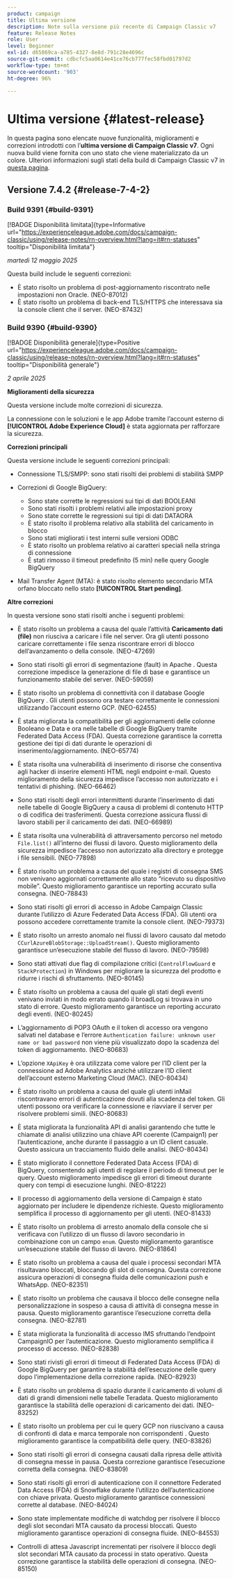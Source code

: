 ```yaml
---
product: campaign
title: Ultima versione
description: Note sulla versione più recente di Campaign Classic v7
feature: Release Notes
role: User
level: Beginner
exl-id: d65869ca-a785-4327-8e8d-791c28e4696c
source-git-commit: cdbcfc5aa0614e41ce76cb777fec58fbd01797d2
workflow-type: tm+mt
source-wordcount: '903'
ht-degree: 96%

---
```


# Ultima versione {#latest-release}

In questa pagina sono elencate nuove funzionalità, miglioramenti e correzioni introdotti con l’**ultima versione di Campaign Classic v7**. Ogni nuova build viene fornita con uno stato che viene materializzato da un colore. Ulteriori informazioni sugli stati della build di Campaign Classic v7 in [questa pagina](rn-overview.md).

## Versione 7.4.2  {#release-7-4-2}

### Build 9391 {#build-9391}

[!BADGE Disponibilità limitata]{type=Informative url="https://experienceleague.adobe.com/docs/campaign-classic/using/release-notes/rn-overview.html?lang=it#rn-statuses" tooltip="Disponibilità limitata"}

_martedì 12 maggio 2025_

Questa build include le seguenti correzioni:

* È stato risolto un problema di post-aggiornamento riscontrato nelle impostazioni non Oracle. (NEO-87012)
* È stato risolto un problema di back-end TLS/HTTPS che interessava sia la console client che il server. (NEO-87432)

### Build 9390 {#build-9390}

[!BADGE Disponibilità generale]{type=Positive url="https://experienceleague.adobe.com/docs/campaign-classic/using/release-notes/rn-overview.html?lang=it#rn-statuses" tooltip="Disponibilità generale"}

_2 aprile 2025_

<!--
### Compatibility updates {#comp-7-4-2}

This release comes with the following compatibility updates:

* JQuery library update: fixes multiple UI issues (reports, web apps)
* PostgreSQL 15 and 16

-->

**Miglioramenti della sicurezza**

Questa versione include molte correzioni di sicurezza.

La connessione con le soluzioni e le app Adobe tramite l’account esterno di **[!UICONTROL Adobe Experience Cloud]** è stata aggiornata per rafforzare la sicurezza.

**Correzioni principali**

Questa versione include le seguenti correzioni principali:

* Connessione TLS/SMPP: sono stati risolti dei problemi di stabilità SMPP

* Correzioni di Google BigQuery:

   * Sono state corrette le regressioni sui tipi di dati BOOLEANI
   * Sono stati risolti i problemi relativi alle impostazioni proxy
   * Sono state corrette le regressioni sui tipi di dati DATAORA
   * È stato risolto il problema relativo alla stabilità del caricamento in blocco
   * Sono stati migliorati i test interni sulle versioni ODBC
   * È stato risolto un problema relativo ai caratteri speciali nella stringa di connessione
   * È stati rimosso il timeout predefinito (5 min) nelle query Google BigQuery

* Mail Transfer Agent (MTA): è stato risolto elemento secondario MTA orfano bloccato nello stato **[!UICONTROL Start pending]**.


**Altre correzioni**

In questa versione sono stati risolti anche i seguenti problemi:

* È stato risolto un problema a causa del quale l’attività **Caricamento dati (file)** non riusciva a caricare i file nel server<!--after an upgrade to version 8.3.8-->. Ora gli utenti possono caricare correttamente i file senza riscontrare errori di blocco dell’avanzamento o della console. (NEO-47269)

* Sono stati risolti gli errori di segmentazione (fault) in Apache <!--following an upgrade to Adobe Campaign Classic 7.2.2 build 9349-->. Questa correzione impedisce la generazione di file di base e garantisce un funzionamento stabile del server. (NEO-59059)

* È stato risolto un problema di connettività con il database Google BigQuery <!--after upgrading to version 7.3.3 build 9359-->. Gli utenti possono ora testare correttamente le connessioni utilizzando l’account esterno GCP. (NEO-62455)

* È stata migliorata la compatibilità per gli aggiornamenti delle colonne Booleano e Data e ora nelle tabelle di Google BigQuery tramite Federated Data Access (FDA). Questa correzione garantisce la corretta gestione dei tipi di dati durante le operazioni di inserimento/aggiornamento. (NEO-65774)

* È stata risolta una vulnerabilità di inserimento di risorse che consentiva agli hacker di inserire elementi HTML negli endpoint e-mail. Questo miglioramento della sicurezza impedisce l’accesso non autorizzato e i tentativi di phishing. (NEO-66462)

* Sono stati risolti degli errori intermittenti durante l’inserimento di dati nelle tabelle di Google BigQuery a causa di problemi di contenuto HTTP o di codifica dei trasferimenti. Questa correzione assicura flussi di lavoro stabili per il caricamento dei dati. (NEO-66989)

* È stata risolta una vulnerabilità di attraversamento percorso nel metodo `File.list()` all’interno dei flussi di lavoro. Questo miglioramento della sicurezza impedisce l’accesso non autorizzato alla directory e protegge i file sensibili. (NEO-77898)

* È stato risolto un problema a causa del quale i registri di consegna SMS non venivano aggiornati correttamente allo stato “ricevuto su dispositivo mobile”. Questo miglioramento garantisce un reporting accurato sulla consegna. (NEO-78843)

* Sono stati risolti gli errori di accesso in Adobe Campaign Classic durante l’utilizzo di Azure Federated Data Access (FDA). Gli utenti ora possono accedere correttamente tramite la console client. (NEO-79373)

* È stato risolto un arresto anomalo nei flussi di lavoro causato dal metodo `CCurlAzureBlobStorage::UploadStream()`. Questo miglioramento garantisce un’esecuzione stabile del flusso di lavoro. (NEO-79598)

* Sono stati attivati due flag di compilazione critici (`ControlFlowGuard` e `StackProtection`) in Windows per migliorare la sicurezza del prodotto e ridurre i rischi di sfruttamento. (NEO-80145)

* È stato risolto un problema a causa del quale gli stati degli eventi venivano inviati in modo errato quando il broadLog si trovava in uno stato di errore. Questo miglioramento garantisce un reporting accurato degli eventi. (NEO-80245)

* L’aggiornamento di POP3 OAuth e il token di accesso ora vengono salvati nel database e l’errore `Authentication failure: unknown user name or bad password` non viene più visualizzato dopo la scadenza del token di aggiornamento. (NEO-80683)

* L’opzione `XApiKey` è ora utilizzata come valore per l’ID client per la connessione ad Adobe Analytics anziché utilizzare l’ID client dell’account esterno Marketing Cloud (MAC). (NEO-80434)

* È stato risolto un problema a causa del quale gli utenti inMail riscontravano errori di autenticazione dovuti alla scadenza del token. Gli utenti possono ora verificare la connessione e riavviare il server per risolvere problemi simili. (NEO-80683)

* È stata migliorata la funzionalità API di analisi garantendo che tutte le chiamate di analisi utilizzino una chiave API coerente (Campaign1) per l’autenticazione, anche durante il passaggio a un ID client casuale. Questo assicura un tracciamento fluido delle analisi. (NEO-80434)

* È stato migliorato il connettore Federated Data Access (FDA) di BigQuery, consentendo agli utenti di regolare il periodo di timeout per le query. Questo miglioramento impedisce gli errori di timeout durante query con tempi di esecuzione lunghi. (NEO-81222)

* Il processo di aggiornamento della versione di Campaign <!--7.4.1--> è stato aggiornato per includere le dipendenze richieste. Questo miglioramento semplifica il processo di aggiornamento per gli utenti. (NEO-81433)

* È stato risolto un problema di arresto anomalo della console che si verificava con l’utilizzo di un flusso di lavoro secondario in combinazione con un campo `enum`. Questo miglioramento garantisce un’esecuzione stabile del flusso di lavoro. (NEO-81864)

* È stato risolto un problema a causa del quale i processi secondari MTA risultavano bloccati, bloccando gli slot di consegna. Questa correzione assicura operazioni di consegna fluida delle comunicazioni push e WhatsApp. (NEO-82351)

* È stato risolto un problema che causava il blocco delle consegne nella personalizzazione in sospeso a causa di attività di consegna messe in pausa. Questo miglioramento garantisce l’esecuzione corretta della consegna. (NEO-82781)

* È stata migliorata la funzionalità di accesso IMS sfruttando l’endpoint CampaignIO per l’autenticazione. Questo miglioramento semplifica il processo di accesso. (NEO-82838)

* Sono stati rivisti gli errori di timeout di Federated Data Access (FDA) di Google BigQuery per garantire la stabilità dell’esecuzione delle query dopo l’implementazione della correzione rapida. (NEO-82923)

* È stato risolto un problema di spazio durante il caricamento di volumi di dati di grandi dimensioni nelle tabelle Teradata. Questo miglioramento garantisce la stabilità delle operazioni di caricamento dei dati. (NEO-83252)

* È stato risolto un problema per cui le query GCP non riuscivano a causa di confronti di data e marca temporale non corrispondenti <!--after upgrading to version 9383-->. Questo miglioramento garantisce la compatibilità delle query. (NEO-83826)

* Sono stati risolti gli errori di consegna causati dalla ripresa delle attività di consegna messe in pausa. Questa correzione garantisce l’esecuzione corretta della consegna. (NEO-83809)

* Sono stati risolti gli errori di autenticazione con il connettore Federated Data Access (FDA) di Snowflake durante l’utilizzo dell’autenticazione con chiave privata. Questo miglioramento garantisce connessioni corrette al database. (NEO-84024)

* Sono state implementate modifiche di watchdog per risolvere il blocco degli slot secondari MTA causato da processi bloccati. Questo miglioramento garantisce operazioni di consegna fluide. (NEO-84553)

* Controlli di attesa Javascript incrementati per risolvere il blocco degli slot secondari MTA causato da processi in stato operativo. Questa correzione garantisce la stabilità delle operazioni di consegna. (NEO-85150)

